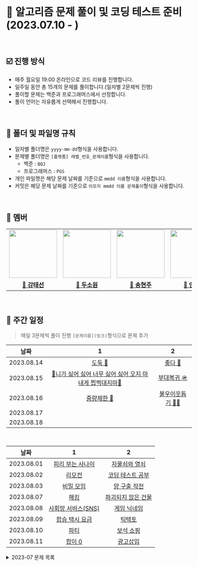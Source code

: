 # 💯 알고리즘 문제 풀이 및 코딩 테스트 준비 (2023.07.10 - )

<br />

## ☑️ 진행 방식

- 매주 월요일 19:00 온라인으로 코드 리뷰를 진행합니다.
- 일주일 동안 총 15개의 문제를 풀이합니다.(일자별 2문제씩 진행)
- 풀이할 문제는 백준과 프로그래머스에서 선정합니다.
- 풀이 언어는 자유롭게 선택해서 진행합니다.

<br />

## 📝 폴더 및 파일명 규칙

- 일자별 폴더명은 `yyyy-mm-dd`형식을 사용합니다.
- 문제별 폴더명은 `[플랫폼] 레벨_번호_문제이름`형식을 사용합니다.
  - 백준 : `BOJ`
  - 프로그래머스 : `PGS`
- 개인 파일명은 해당 문제 날짜를 기준으로 `mmdd 이름`형식을 사용합니다.
- 커밋은 해당 문제 날짜를 기준으로 `이모지 mmdd 이름 문제풀이`형식을 사용합니다.

<br />

## 🐥 멤버

<table>
 <tr>
    <td align="center"><a href="https://github.com/Taesun0727"><img src="https://avatars.githubusercontent.com/Taesun0727" width="130px;" alt=""></a></td>
    <td align="center"><a href="https://github.com/sw0610"><img src="https://avatars.githubusercontent.com/sw0610" width="130px;" alt=""></a></td>
    <td align="center"><a href="https://github.com/shyunju7"><img src="https://avatars.githubusercontent.com/shyunju7" width="130px;" alt=""></a></td>
    <td align="center"><a href="https://github.com/taebong1012"><img src="https://avatars.githubusercontent.com/taebong1012" width="130px;" alt=""></a></td>
    <td align="center"><a href="https://github.com/Jung-jin-su"><img src="https://avatars.githubusercontent.com/Jung-jin-su" width="130px;" alt=""></a></td>
  </tr>
  <tr>
    <td align="center"><a href="https://github.com/Taesun0727"><b>🦈 강태선</b></a></td>
    <td align="center"><a href="https://github.com/sw0610"><b>🐣 두소원</b></a></td>
    <td align="center"><a href="https://github.com/shyunju7"><b>🐶 송현주</b></a></td>
    <td align="center"><a href="https://github.com/taebong1012"><b>🐳 안태현</b></a></td>
    <td align="center"><a href="https://github.com/Jung-jin-su"><b>🦕 정진수</b></a></td>
  </tr>
</table>

<br/>

## 📅 주간 일정

> 매일 3문제씩 풀이 진행
> `[문제이름](링크)`형식으로 문제 추가

|    날짜    |                       1                       |                                           2                                           |
| :--------: | :-------------------------------------------: | :-----------------------------------------------------------------------------------: |
| 2023.08.14 |  [도둑 🥷](https://www.acmicpc.net/problem/13422)  |  [좋다 🥰](https://www.acmicpc.net/problem/1253)  |
| 2023.08.15 |  [🎵니가 싫어 싫어 너무 싫어 싫어 오지 마 내게 찝쩍대지마🎵](https://www.acmicpc.net/problem/20440)  |  [부대복귀 🪖](https://school.programmers.co.kr/learn/courses/30/lessons/132266)  |
| 2023.08.16 |  [중량제한 🤚](https://www.acmicpc.net/problem/1939)  |  [불우이웃돕기 🧑‍🦼](https://www.acmicpc.net/problem/1414)  |
| 2023.08.17 |  []()  |  []()  |
| 2023.08.18 |  []()  |  []()  |

<br />

|    날짜    |                             1                             |                                          2                                           |
| :--------: | :-------------------------------------------------------: | :----------------------------------------------------------------------------------: |
| 2023.08.01 | [피리 부는 사나이](https://www.acmicpc.net/problem/16724) |   [자물쇠와 열쇠](https://school.programmers.co.kr/learn/courses/30/lessons/60059)   |
| 2023.08.02 |      [리모컨](https://www.acmicpc.net/problem/1107)       | [코딩 테스트 공부](https://school.programmers.co.kr/learn/courses/30/lessons/118668) |
| 2023.08.03 |    [비밀 모임](https://www.acmicpc.net/problem/13424)     |                [양 구출 작전](https://www.acmicpc.net/problem/16437)                 |
| 2023.08.07 | [해킹](https://www.acmicpc.net/problem/10282) | [파괴되지 않은 건물](https://school.programmers.co.kr/learn/courses/30/lessons/92344) |
| 2023.08.08 | [사회망 서비스(SNS)](https://www.acmicpc.net/problem/2533) | [게임 닉네임](https://www.acmicpc.net/problem/16934) |
| 2023.08.09 | [합승 택시 요금](https://school.programmers.co.kr/learn/courses/30/lessons/72413) | [틱택토](https://www.acmicpc.net/problem/7682) |
| 2023.08.10 | [파티](https://www.acmicpc.net/problem/1238) |  [보석 쇼핑](https://school.programmers.co.kr/learn/courses/30/lessons/67258)  |
| 2023.08.11 | [합이 0](https://www.acmicpc.net/problem/3151) | [광고삽입](https://school.programmers.co.kr/learn/courses/30/lessons/72414) |


<details>
<summary>2023-07 문제 목록</summary>

|    날짜    |                                         1                                          |                                               2                                               |                                        3                                        |
| :--------: | :--------------------------------------------------------------------------------: | :-------------------------------------------------------------------------------------------: | :-----------------------------------------------------------------------------: |
| 2023.07.10 |              [겹치는 건 싫어](https://www.acmicpc.net/problem/20922)               |                       [입국심사](https://www.acmicpc.net/problem/3079)                        |   [여행경로](https://school.programmers.co.kr/learn/courses/30/lessons/43164)   |
| 2023.07.11 |               [줄어들지 않아](https://www.acmicpc.net/problem/2688)                |                        [도서관](https://www.acmicpc.net/problem/1461)                         |  [베스트앨범](https://school.programmers.co.kr/learn/courses/30/lessons/42579)  |
| 2023.07.12 |                [테트로미노](https://www.acmicpc.net/problem/14500)                 |                       [내리막길](https://www.acmicpc.net/problem/1520)                        |    [등대](https://school.programmers.co.kr/learn/courses/30/lessons/133500)     |
| 2023.07.13 |                   [토마토](https://www.acmicpc.net/problem/7576)                   |                         [치즈](https://www.acmicpc.net/problem/2636)                          | [카운트 다운](https://school.programmers.co.kr/learn/courses/30/lessons/131129) |
| 2023.07.14 | [디스크 컨트롤러](https://school.programmers.co.kr/learn/courses/30/lessons/42627) |                      [인구 이동](https://www.acmicpc.net/problem/16234)                       |                [단어 수학](https://www.acmicpc.net/problem/1339)                |
| 2023.07.17 |                [다리 만들기](https://www.acmicpc.net/problem/2146)                 |       [사라지는 발판](https://school.programmers.co.kr/learn/courses/30/lessons/92345)        |                                        -                                        |
| 2023.07.18 |                  [두 용액](https://www.acmicpc.net/problem/2470)                   |         [단속카메라](https://school.programmers.co.kr/learn/courses/30/lessons/42884)         |                                        -                                        |
| 2023.07.19 |                    [물통](https://www.acmicpc.net/problem/2251)                    |                        [친구비](https://www.acmicpc.net/problem/16562)                        |                                        -                                        |
| 2023.07.20 |                   [스도쿠](https://www.acmicpc.net/problem/2580)                   |                        [동전 1](https://www.acmicpc.net/problem/2293)                         |                                        -                                        |
| 2023.07.21 |               [이진 검색 트리](https://www.acmicpc.net/problem/5639)               |                 [체스판 다시 칠하기 2](https://www.acmicpc.net/problem/25682)                 |                                        -                                        |
| 2023.07.24 |                 [회전초밥](https://www.acmicpc.net/problem/15961)                  |        [섬 연결하기](https://school.programmers.co.kr/learn/courses/30/lessons/42861)         |                                        -                                        |
| 2023.07.25 |                     [배](https://www.acmicpc.net/problem/1092)                     | [k진수에서 소수 개수 구하기](https://school.programmers.co.kr/learn/courses/30/lessons/92335) |                                        -                                        |
| 2023.07.26 |                  [게임개발](https://www.acmicpc.net/problem/1516)                  |                 [같이 눈사람 만들래?](https://www.acmicpc.net/problem/20366)                  |                                        -                                        |
| 2023.07.27 |                 [RGB거리 2](https://www.acmicpc.net/problem/17404)                 |        [불량 사용자](https://school.programmers.co.kr/learn/courses/30/lessons/64064)         |                                        -                                        |
| 2023.07.28 |                    [LCS](https://www.acmicpc.net/problem/9251)                     |          [에어컨](https://school.programmers.co.kr/learn/courses/30/lessons/214289)           |                                        -                                        |
| 2023.07.31 |                 [줄 세우기](https://www.acmicpc.net/problem/2252)                  | [연속 펄스 부분 수열의 합](https://school.programmers.co.kr/learn/courses/30/lessons/161988)  |                                        -                                        |

</details>
